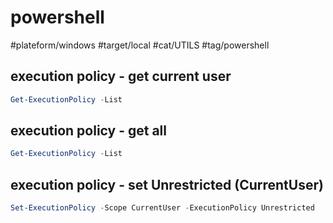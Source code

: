 # powershell

#plateform/windows #target/local #cat/UTILS #tag/powershell 

## execution policy - get current user
```powershell
Get-ExecutionPolicy -List
```

## execution policy - get all
```powershell
Get-ExecutionPolicy -List
```

## execution policy - set Unrestricted (CurrentUser)
```powershell
Set-ExecutionPolicy -Scope CurrentUser -ExecutionPolicy Unrestricted
```
